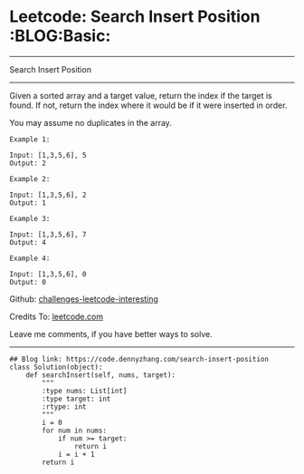 # Leetcode: Search Insert Position     :BLOG:Basic:


---

Search Insert Position  

---

Given a sorted array and a target value, return the index if the target is found. If not, return the index where it would be if it were inserted in order.  

You may assume no duplicates in the array.  

    Example 1:
    
    Input: [1,3,5,6], 5
    Output: 2

    Example 2:
    
    Input: [1,3,5,6], 2
    Output: 1

    Example 3:
    
    Input: [1,3,5,6], 7
    Output: 4

    Example 4:
    
    Input: [1,3,5,6], 0
    Output: 0

Github: [challenges-leetcode-interesting](https://github.com/DennyZhang/challenges-leetcode-interesting/tree/master/search-insert-position)  

Credits To: [leetcode.com](https://leetcode.com/problems/search-insert-position/description/)  

Leave me comments, if you have better ways to solve.  

---

    ## Blog link: https://code.dennyzhang.com/search-insert-position
    class Solution(object):
        def searchInsert(self, nums, target):
            """
            :type nums: List[int]
            :type target: int
            :rtype: int
            """
            i = 0
            for num in nums:
                if num >= target:
                    return i
                i = i + 1
            return i